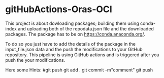 # gitHubActions-Oras-OCI
This project is about dowloading packages; building them using conda-index and uploading both of the repodata.json file and the downloaded packages.
The package has to be on https://conda.anaconda.org/.

To do so you just have to add the details of the package in the input_file.json data and the push the modifications to your GitHub repository.
This pipeline is using GitHub actions and is triggered after you push the your modifications.

Here some Hints:
	#git push
		git add .
		git commit -m"comment"
		git push
